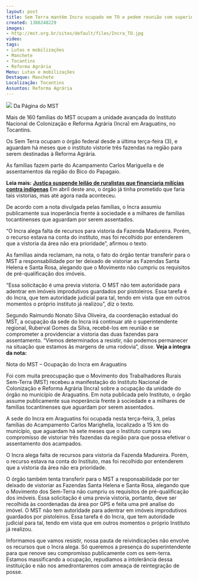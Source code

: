 ```yaml
---
layout: post
title: Sem Terra mantêm Incra ocupado em TO e pedem reunião com superintendente
created: 1386248229
images:
- http://mst.org.br/sites/default/files/Incra_TO.jpg
video: 
tags:
- Lutas e mobilizações
- Manchete
- Tocantins
- Reforma Agrária
Menu: Lutas e mobilizações
Destaque: Manchete
Localização: Tocantins
Assuntos: Reforma Agrária
---
```



![](http://mst.org.br/sites/default/files/Incra_TO.jpg)
Da Página do MST

Mais de 160 famílias do MST ocupam a unidade avançada do Instituto Nacional de Colonização e Reforma Agrária (Incra) em Araguatins, no Tocantins. 


Os Sem Terra ocupam o órgão federal desde a última terça-feira (3), e aguardam há meses que o instituto vistorie três fazendas na região para serem destinadas à Reforma Agrária.


As famílias fazem parte do Acampamento Carlos Mariguella e de assentamentos da região do Bico do Papagaio.


**Leia mais:**
[**Justiça suspende leilão de ruralistas que financiaria milícias contra indígenas**](http://www.mst.org.br/node/15518)
Em abril deste ano, o órgão já tinha prometido que faria tais vistorias, mas até agora nada aconteceu.


De acordo com a nota divulgada pelas famílias, o Incra assumiu publicamente sua inoperância frente à sociedade e a milhares de famílias tocantinenses que aguardam por serem assentados. 


“O Incra alega falta de recursos para vistoria da Fazenda Madureira. Porém, o recurso estava na conta do instituto, mas foi recolhido por entenderem que a vistoria da área não era prioridade”, afirmou o texto.


As famílias ainda reclamam, na nota, o fato do órgão tentar transferir para o MST a responsabilidade por ter deixado de vistoriar as Fazendas Santa Helena e Santa Rosa, alegando que o Movimento não cumpriu os requisitos de pré-qualificação dos imóveis. 


“Essa solicitação é uma previa vistoria. O MST não tem autoridade para adentrar em imóveis improdutivos guardados por pistoleiros. Essa tarefa é do Incra, que tem autoridade judicial para tal, tendo em vista que em outros momentos o próprio instituto já realizou”, diz o texto.


Segundo Raimundo Nonato Silva Oliveira, da coordenação estadual do MST, a ocupação da sede do Incra irá continuar até o superintendente regional, Ruberval Gomes da Silva, recebê-los em reunião e se comprometer a providenciar a vistoria das duas fazendas para assentamento. “Viemos determinados a resistir, não podemos permanecer na situação que estamos às margens de uma rodovia”, disse.
**Veja a íntegra da nota:**


Nota do MST – Ocupação do Incra em Araguatins


Foi com muita preocupação que o Movimento dos Trabalhadores Rurais Sem-Terra (MST) recebeu a manifestação do Instituto Nacional de Colonização e Reforma Agrária (Incra) sobre a ocupação da unidade do órgão no município de Araguatins. Em nota publicada pelo Instituto, o órgão assume publicamente sua inoperância frente à sociedade e a milhares de famílias tocantinenses que aguardam por serem assentados.


A sede do Incra em Araguatins foi ocupada nesta terça-feira, 3, pelas famílias do Acampamento Carlos Marighella, localizado a 15 km do município, que aguardam há sete meses que o Instituto cumpra seu compromisso de vistoriar três fazendas da região para que possa efetivar o assentamento dos acampados.


O Incra alega falta de recursos para vistoria da Fazenda Madureira. Porém, o recurso estava na conta do Instituto, mas foi recolhido por entenderem que a vistoria da área não era prioridade.


O órgão também tenta transferir para o MST a responsabilidade por ter deixado de vistoriar as Fazendas Santa Helena e Santa Rosa, alegando que o Movimento dos Sem-Terra não cumpriu os requisitos de pré-qualificação dos imóveis. Essa solicitação é uma previa vistoria, portanto, deve ser recolhida às coordenadas da área por GPS e feita uma pré analise do imóvel. O MST não tem autoridade para adentrar em imóveis improdutivos guardados por pistoleiros. Essa tarefa é do Incra, que tem autoridade judicial para tal, tendo em vista que em outros momentos o próprio Instituto já realizou.  


Informamos que vamos resistir, nossa pauta de reivindicações não envolve os recursos que o Incra alega. Só queremos a presença do superintendente para que renove seu compromisso publicamente com os sem-terra. Estamos massificando a ocupação, repudiamos a intolerância dessa instituição e não nos amedrontaremos com ameaça de reintegração de posse.

